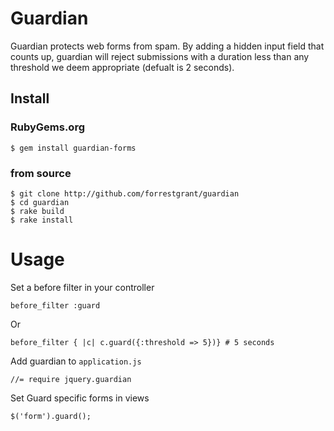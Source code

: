 Guardian
====================

Guardian protects web forms from spam.  By adding a hidden input field that counts up, guardian will reject submissions with a duration less than any threshold we deem appropriate (defualt is 2 seconds).


## Install
### RubyGems.org
	$ gem install guardian-forms

### from source
	$ git clone http://github.com/forrestgrant/guardian
	$ cd guardian
	$ rake build
	$ rake install

Usage
==========

Set a before filter in your controller

	before_filter :guard

Or

	before_filter { |c| c.guard({:threshold => 5})} # 5 seconds

Add guardian to `application.js`
	
	//= require jquery.guardian

Set Guard specific forms in views
	
	$('form').guard();
